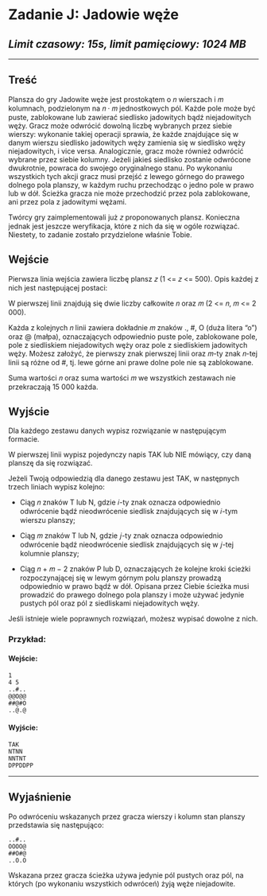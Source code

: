 # **Zadanie J**: Jadowie węże 

## *Limit czasowy: 15s, limit pamięciowy: 1024 MB*

___

## **Treść**

Plansza do gry Jadowite węże jest prostokątem o 𝑛 wierszach i 𝑚 kolumnach, podzielonym
na 𝑛 · 𝑚 jednostkowych pól. Każde pole może być puste, zablokowane lub zawierać siedlisko
jadowitych bądź niejadowitych węży. Gracz może odwrócić dowolną liczbę wybranych przez siebie
wierszy: wykonanie takiej operacji sprawia, że każde znajdujące się w danym wierszu siedlisko
jadowitych węży zamienia się w siedlisko węży niejadowitych, i vice versa. Analogicznie, gracz
może również odwrócić wybrane przez siebie kolumny. Jeżeli jakieś siedlisko zostanie odwrócone
dwukrotnie, powraca do swojego oryginalnego stanu. Po wykonaniu wszystkich tych akcji gracz
musi przejść z lewego górnego do prawego dolnego pola planszy, w każdym ruchu przechodząc o
jedno pole w prawo lub w dół. Ścieżka gracza nie może przechodzić przez pola zablokowane, ani
przez pola z jadowitymi wężami.

Twórcy gry zaimplementowali już 𝑧 proponowanych plansz. Konieczna jednak jest jeszcze
weryfikacja, które z nich da się w ogóle rozwiązać. Niestety, to zadanie zostało przydzielone
właśnie Tobie.

## **Wejście**

Pierwsza linia wejścia zawiera liczbę plansz 𝑧 (1 <= 𝑧 <= 500). Opis każdej z nich jest
następującej postaci:

W pierwszej linii znajdują się dwie liczby całkowite 𝑛 oraz 𝑚 (2 <= 𝑛, 𝑚 <= 2 000).

Każda z kolejnych 𝑛 linii zawiera dokładnie 𝑚 znaków ., #, O (duża litera “o”) oraz @ (małpa),
oznaczających odpowiednio puste pole, zablokowane pole, pole z siedliskiem niejadowitych węży
oraz pole z siedliskiem jadowitych węży. Możesz założyć, że pierwszy znak pierwszej linii oraz
𝑚-ty znak 𝑛-tej linii są różne od #, tj. lewe górne ani prawe dolne pole nie są zablokowane.

Suma wartości 𝑛 oraz suma wartości 𝑚 we wszystkich zestawach nie przekraczają 15 000
każda.

## **Wyjście**

Dla każdego zestawu danych wypisz rozwiązanie w następującym formacie.

W pierwszej linii wypisz pojedynczy napis TAK lub NIE mówiący, czy daną planszę da się
rozwiązać.

Jeżeli Twoją odpowiedzią dla danego zestawu jest TAK, w następnych trzech liniach wypisz
kolejno:

 - Ciąg 𝑛 znaków T lub N, gdzie 𝑖-ty znak oznacza odpowiednio odwrócenie bądź nieodwrócenie
siedlisk znajdujących się w 𝑖-tym wierszu planszy;

 - Ciąg 𝑚 znaków T lub N, gdzie 𝑗-ty znak oznacza odpowiednio odwrócenie bądź
nieodwrócenie siedlisk znajdujących się w 𝑗-tej kolumnie planszy;

 - Ciąg 𝑛 + 𝑚 − 2 znaków P lub D, oznaczających że kolejne kroki ścieżki rozpoczynającej się
w lewym górnym polu planszy prowadzą odpowiednio w prawo bądź w dół. Opisana przez
Ciebie ścieżka musi prowadzić do prawego dolnego pola planszy i może używać jedynie
pustych pól oraz pól z siedliskami niejadowitych węży.

Jeśli istnieje wiele poprawnych rozwiązań, możesz wypisać dowolne z nich.


### **Przykład:**

#### **Wejście**:

    1
    4 5
    ..#..
    @@O@@
    ##@#O
    ..@.@

#### **Wyjście**:

    TAK
    NTNN
    NNTNT
    DPPDDPP

___

## **Wyjaśnienie**

Po odwróceniu wskazanych przez gracza wierszy i kolumn stan planszy przedstawia się
następująco:

    ..#..
    OOOO@
    ##O#@
    ..O.O

Wskazana przez gracza ścieżka używa jedynie pól pustych oraz pól, na których (po wykonaniu
wszystkich odwróceń) żyją węże niejadowite.
